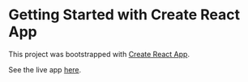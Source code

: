 # Getting Started with Create React App

This project was bootstrapped with [Create React App](https://github.com/facebook/create-react-app).

See the live app <a href="https://chaserobertson.github.io/tic-tac-toe/">here</a>.

